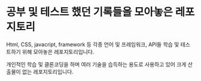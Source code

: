 # 공부 및 테스트 했던 기록들을 모아놓은 레포지토리

Html, CSS, javacript, framework 등 각종 언어 및 프레임워크, API들 학습 및 테스트하기 위해 모아놓은 레포지토리입니다.


개인적인 학습 및 클론코딩을 하며 여러 기술을 습득하는 용도로 사용하고 있어 크게 산출물이 없는 레포지토리입니다.
